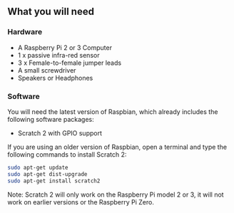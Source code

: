 ## What you will need

### Hardware

- A Raspberry Pi 2 or 3 Computer 
- 1 x passive infra-red sensor
- 3 x Female-to-female jumper leads
- A small screwdriver
- Speakers or Headphones
### Software

You will need the latest version of Raspbian, which already includes the following software packages:

- Scratch 2 with GPIO support

If you are using an older version of Raspbian, open a terminal and type the following commands to install Scratch 2:

```bash
sudo apt-get update
sudo apt-get dist-upgrade
sudo apt-get install scratch2
```

Note: Scratch 2 will only work on the Raspberry Pi model 2 or 3, it will not work on earlier versions or the Raspberry Pi Zero.

